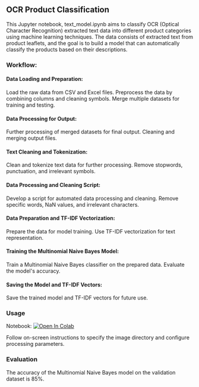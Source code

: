 ## OCR Product Classification

This Jupyter notebook, text_model.ipynb aims to classify OCR (Optical Character Recognition) extracted text data into different product categories using machine learning techniques. The data consists of extracted text from product leaflets, and the goal is to build a model that can automatically classify the products based on their descriptions.

### Workflow:
#### Data Loading and Preparation:
Load the raw data from CSV and Excel files.
Preprocess the data by combining columns and cleaning symbols.
Merge multiple datasets for training and testing.

#### Data Processing for Output:
Further processing of merged datasets for final output.
Cleaning and merging output files.

#### Text Cleaning and Tokenization:
Clean and tokenize text data for further processing.
Remove stopwords, punctuation, and irrelevant symbols.

#### Data Processing and Cleaning Script:
Develop a script for automated data processing and cleaning.
Remove specific words, NaN values, and irrelevant characters.

#### Data Preparation and TF-IDF Vectorization:
Prepare the data for model training.
Use TF-IDF vectorization for text representation.

#### Training the Multinomial Naive Bayes Model:
Train a Multinomial Naive Bayes classifier on the prepared data.
Evaluate the model's accuracy.

#### Saving the Model and TF-IDF Vectors:
Save the trained model and TF-IDF vectors for future use.

### Usage
Notebook: <a target="_blank" href="https://colab.research.google.com/github/ricocf/Leaflet-Product-Classification/blob/main/text_model/text_model.ipynb">
  <img src="https://colab.research.google.com/assets/colab-badge.svg" alt="Open In Colab"/>
</a>

Follow on-screen instructions to specify the image directory and configure processing parameters.

### Evaluation
The accuracy of the Multinomial Naive Bayes model on the validation dataset is 85%.

